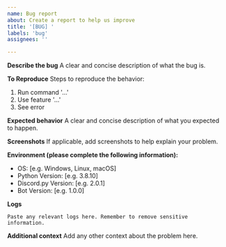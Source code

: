 ```yaml
---
name: Bug report
about: Create a report to help us improve
title: '[BUG] '
labels: 'bug'
assignees: ''

---
```


**Describe the bug**
A clear and concise description of what the bug is.

**To Reproduce**
Steps to reproduce the behavior:
1. Run command '...'
2. Use feature '...'
3. See error

**Expected behavior**
A clear and concise description of what you expected to happen.

**Screenshots**
If applicable, add screenshots to help explain your problem.

**Environment (please complete the following information):**
- OS: [e.g. Windows, Linux, macOS]
- Python Version: [e.g. 3.8.10]
- Discord.py Version: [e.g. 2.0.1]
- Bot Version: [e.g. 1.0.0]

**Logs**
```
Paste any relevant logs here. Remember to remove sensitive information.
```

**Additional context**
Add any other context about the problem here. 
